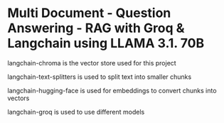 # Multi Document - Question Answering - RAG with Groq & Langchain using LLAMA 3.1. 70B 

langchain-chroma  is the vector store used for this project

langchain-text-splitters is used to split text into smaller chunks

langchain-hugging-face is used for embeddings to convert chunks into vectors

langchain-groq is used to use different models
